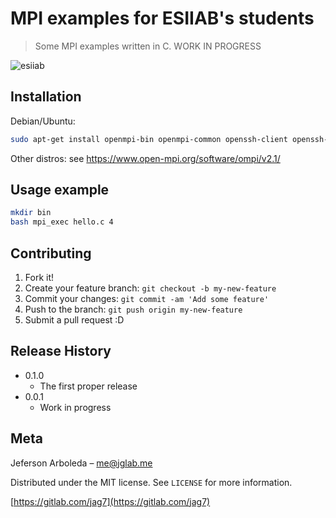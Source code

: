 # MPI examples for ESIIAB's students
> Some MPI examples written in C. WORK IN PROGRESS

<!-- [![NPM Version][npm-image]][npm-url]
[![Build Status][travis-image]][travis-url]
[![Downloads Stats][npm-downloads]][npm-url] --> 

<!--One to two paragraph statement about your product and what it does.-->

![esiiab](https://www.esiiab.uclm.es/imgweb/portada/logo_esii.png) 

## Installation

Debian/Ubuntu:

```sh
sudo apt-get install openmpi-bin openmpi-common openssh-client openssh-server libopenmpi1.3 libopenmpi-dbg libopenmpi-dev
```

Other distros:
see https://www.open-mpi.org/software/ompi/v2.1/

<!--Windows:
```sh
edit autoexec.bat
```
-->

## Usage example
```sh
mkdir bin
bash mpi_exec hello.c 4
```

<!--## Development setup

Describe how to install all development dependencies and how to run an automated test-suite of some kind. Potentially do this for multiple platforms.

```sh
make install
npm test
```
-->

## Contributing

1. Fork it!
2. Create your feature branch: `git checkout -b my-new-feature`
3. Commit your changes: `git commit -am 'Add some feature'`
4. Push to the branch: `git push origin my-new-feature`
5. Submit a pull request :D

## Release History

* 0.1.0
    * The first proper release
* 0.0.1
    * Work in progress

## Meta

Jeferson Arboleda – me@jglab.me

Distributed under the MIT license. See ``LICENSE`` for more information.

[https://gitlab.com/jag7](https://gitlab.com/jag7)

<!-- variables -->
[npm-image]: https://img.shields.io/npm/v/datadog-metrics.svg?style=flat-square
[npm-url]: https://npmjs.org/package/datadog-metrics
[npm-downloads]: https://img.shields.io/npm/dm/datadog-metrics.svg?style=flat-square
[travis-image]: https://img.shields.io/travis/dbader/node-datadog-metrics/master.svg?style=flat-square
[travis-url]: https://travis-ci.org/dbader/node-datadog-metrics
